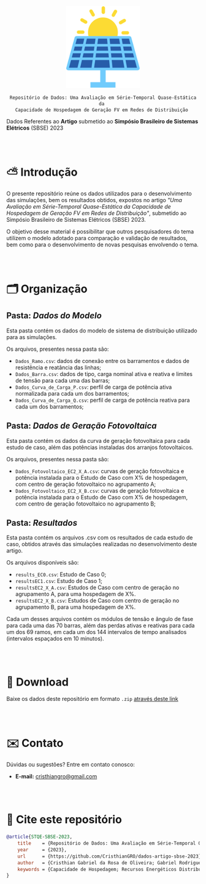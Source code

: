 <div align="center">
    <img src=".github/Imagens/solar-energy-icon.svg" style="width: 20vw">
    
    Repositório de Dados: Uma Avaliação em Série-Temporal Quase-Estática da 
    Capacidade de Hospedagem de Geração FV em Redes de Distribuição 
</div>

Dados Referentes ao **Artigo** submetido ao **Simpósio Brasileiro de Sistemas Elétricos** (SBSE) 2023




<br><br>

# ⛅ Introdução

O presente repositório reúne os dados utilizados para o desenvolvimento das simulações, bem os resultados obtidos, expostos no artigo _"Uma Avaliação em Série-Temporal Quase-Estática da Capacidade de Hospedagem de Geração FV em Redes de Distribuição"_, submetido ao Simpósio Brasileiro de Sistemas Elétricos (SBSE) 2023.

O objetivo desse material é possibilitar que outros pesquisadores do tema utilizem o modelo adotado para comparação e validação de resultados, bem como para o desenvolvimento de novas pesquisas envolvendo o tema.

<br><br>

# 🗂️ Organização

## Pasta: _Dados do Modelo_
Esta pasta contém os dados do modelo de sistema de distribuição utilizado para as simulações.

Os arquivos, presentes nessa pasta são:

- `Dados_Ramo.csv`: dados de conexão entre os barramentos e dados de resistência e reatância das linhas; 
- `Dados_Barra.csv`: dados de tipo, carga nominal ativa e reativa e limites de tensão para cada uma das barras;  
- `Dados_Curva_de_Carga_P.csv`: perfil de carga de potência ativa normalizada para cada um dos barramentos;
- `Dados_Curva_de_Carga_Q.csv`: perfil de carga de potência reativa para cada um dos barramentos;

## Pasta: _Dados de Geração Fotovoltaica_
Esta pasta contém os dados da curva de geração fotovoltaica para cada estudo de caso, além das potências instaladas dos arranjos fotovoltaicos.

Os arquivos, presentes nessa pasta são:

- `Dados_Fotovoltaico_EC2_X_A.csv`: curvas de geração fotovoltaica e potência instalada para o Estudo de Caso com X% de hospedagem, com centro de geração fotovoltaico no agrupamento A; 
- `Dados_Fotovoltaico_EC2_X_B.csv`: curvas de geração fotovoltaica e potência instalada para o Estudo de Caso com X% de hospedagem, com centro de geração fotovoltaico no agrupamento B; 

## Pasta: _Resultados_
Esta pasta contém os arquivos .csv com os resultados de cada estudo de caso, obtidos através das simulações realizadas no desenvolvimento deste artigo.

Os arquivos disponíveis são:

- `results_EC0.csv`: Estudo de Caso 0;
- `resultsEC1.csv`: Estudo de Caso 1;
- `resultsEC2_X_A.csv`: Estudos de Caso com centro de geração no agrupamento A, para uma hospedagem de X%.
- `resultsEC2_X_B.csv`: Estudos de Caso com centro de geração no agrupamento B, para uma hospedagem de X%.

Cada um desses arquivos contém os módulos de tensão e ângulo de fase para cada uma das 70 barras, além das perdas ativas e reativas para cada um dos 69 ramos, em cada um dos 144 intervalos de tempo analisados (intervalos espaçados em 10 minutos). 

<br><br>

# 💾 Download
Baixe os dados deste repositório em formato `.zip` [através deste link](https://github.com/CristhianGRO/dados-artigo-sbse-2023/archive/refs/heads/main.zip)



<br><br>

# ✉️ Contato

Dúvidas ou sugestões? Entre em contato conosco: 

- **E-mail:** cristhiangro@gmail.com

<br><br>

# 💬 Cite este repositório

```bibtex
@article{STQE-SBSE-2023,
    title    = {Repositório de Dados: Uma Avaliação em Série-Temporal Quase-Estática da Capacidade de Hospedagem de Geração FV em Redes de Distribuição},
    year     = {2023},
    url      = {https://github.com/CristhianGRO/dados-artigo-sbse-2023},
    author   = {Cristhian Gabriel da Rosa de Oliveira; Gabriel Rodrigues Tremeschin},
    keywords = {Capacidade de Hospedagem; Recursos Energéticos Distribuídos; Redes de Distribuição; Sistemas Fotovoltaicos.},
}
```
